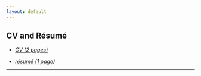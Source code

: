 ```yaml
---
layout: default
---
```


## CV and Résumé

- *[CV (2 pages)](CV_Megh_Google.pdf)*

- *[résumé (1 page)](Resume_Megh.pdf)*

---
